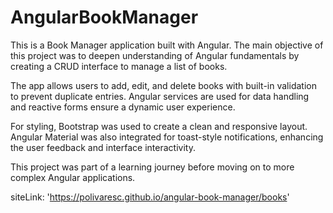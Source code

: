 # AngularBookManager

This is a Book Manager application built with Angular. The main objective of this project was to deepen understanding of Angular fundamentals by creating a CRUD interface to manage a list of books.

The app allows users to add, edit, and delete books with built-in validation to prevent duplicate entries. Angular services are used for data handling and reactive forms ensure a dynamic user experience.

For styling, Bootstrap was used to create a clean and responsive layout. Angular Material was also integrated for toast-style notifications, enhancing the user feedback and interface interactivity.

This project was part of a learning journey before moving on to more complex Angular applications.

siteLink: 'https://polivaresc.github.io/angular-book-manager/books'
